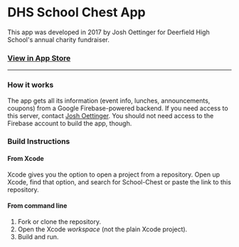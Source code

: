 DHS School Chest App
====================

This app was developed in 2017 by Josh Oettinger for Deerfield High School's annual charity fundraiser.

### [View in App Store](https://itunes.apple.com/us/app/dhs-school-chest/id1312538858?ls=1&mt=8 "School Chest")

---

### How it works
The app gets all its information (event info, lunches, announcements, coupons) from a Google Firebase-powered backend. If you need access to this server, contact [Josh Oettinger](mailto:joshkyle98@gmail.com "Email Josh Oettinger"). You should not need access to the Firebase account to build the app, though.

### Build Instructions

#### From Xcode
Xcode gives you the option to open a project from a repository. Open up Xcode, find that option, and search for School-Chest or paste the link to this repository.

#### From command line
1.  Fork or clone the repository.
2.  Open the Xcode *workspace* (not the plain Xcode project).
3.  Build and run.
